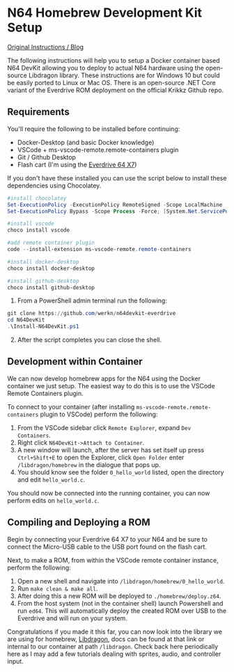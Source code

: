 # N64 Homebrew Development Kit Setup

[Original Instructions / Blog](https://werkncode.io)

The following instructions will help you to setup a Docker container based N64 DevKit allowing you to deploy to actual N64 hardware using the open-source Libdragon library.  These instructions are for Windows 10 but could be easily ported to Linux or Mac OS.  There is an open-source .NET Core variant of the Everdrive ROM deployment on the official Krikkz Github repo.

## Requirements

You'll require the following to be installed before continuing:
 - Docker-Desktop (and basic Docker knowledge)
 - VSCode + ms-vscode-remote.remote-containers plugin
 - Git / Github Desktop
 - Flash cart (I'm using the [Everdrive 64 X7](https://krikzz.com/store/home/55-everdrive-64-x7.html))

If you don't have these installed you can use the script below to install these dependencies using Chocolatey.

```powershell
#install chocolatey
Set-ExecutionPolicy -ExecutionPolicy RemoteSigned -Scope LocalMachine
Set-ExecutionPolicy Bypass -Scope Process -Force; [System.Net.ServicePointManager]::SecurityProtocol = [System.Net.ServicePointManager]::SecurityProtocol -bor 3072; iex ((New-Object System.Net.WebClient).DownloadString('https://chocolatey.org/install.ps1'))

#install vscode
choco install vscode

#add remote container plugin
code --install-extension ms-vscode-remote.remote-containers

#install docker-desktop
choco install docker-desktop

#install github-desktop
choco install github-desktop
```

1.  From a PowerShell admin terminal run the following: 

```powershell
git clone https://github.com/werkn/n64devkit-everdrive
cd N64DevKit
.\Install-N64DevKit.ps1  
```
2.  After the script completes you can close the shell.

## Development within Container

We can now develop homebrew apps for the N64 using the Docker container we just setup.  The easiest way to do this is to use the VSCode Remote Containers plugin.

To connect to your container (after installing `ms-vscode-remote.remote-containers` plugin to VSCode) perform the following:

1.  From the VSCode sidebar click `Remote Explorer`, expand `Dev Containers`.
2.  Right click `N64DevKit->Attach to Container`.
3.  A new window will launch, after the server has set itself up press `Ctrl+Shift+E` to open the Explorer, click `Open Folder` enter `/libdragon/homebrew` in the dialogue that pops up.
4.  You should know see the folder `0_hello_world` listed, open the directory and edit `hello_world.c`.

You should now be connected into the running container, you can now perform edits on `hello_world.c`.

## Compiling and Deploying a ROM

Begin by connecting your Everdrive 64 X7 to your N64 and be sure to connect the Micro-USB cable to the USB port found on the flash cart.

Next, to make a ROM, from within the VSCode remote container instance, perform the following:

1.  Open a new shell and navigate into `/libdragon/homebrew/0_hello_world`.
2.  Run `make clean & make all`.
3.  After doing this a new ROM will be deployed to `./homebrew/deploy.z64`.
4.  From the host system (not in the container shell) launch Powershell and run `ed64`.  This will automatically deploy the created ROM over USB to the Everdrive and will run on your system.

Congratulations if you made it this far, you can now look into the library we are using for homebrew, [Libdragon](https://github.com/DragonMinded/libdragon), docs can be found at that link or internal to our container at path `/libdragon`.  Check back here periodically here as I may add a few tutorials dealing with sprites, audio, and controller input.




